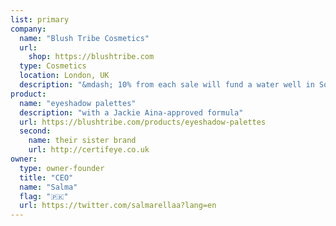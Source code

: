 ```yaml
---
list: primary
company:
  name: "Blush Tribe Cosmetics"
  url:
    shop: https://blushtribe.com
  type: Cosmetics
  location: London, UK
  description: "&mdash; 10% from each sale will fund a water well in Somalia"
product:
  name: "eyeshadow palettes"
  description: "with a Jackie Aina-approved formula"
  url: https://blushtribe.com/products/eyeshadow-palettes
  second:
    name: their sister brand
    url: http://certifeye.co.uk
owner:
  type: owner-founder
  title: "CEO"
  name: "Salma"
  flag: "🇵🇰"
  url: https://twitter.com/salmarellaa?lang=en
---
```

